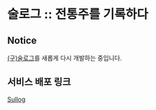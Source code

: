 # 술로그 :: 전통주를 기록하다

## Notice
[(구)술로그](https://github.com/wit-kr/sullog_web)를 새롭게 다시 개발하는 중입니다.

## 서비스 배포 링크
[Sullog](https://sullog-client.vercel.app/)
